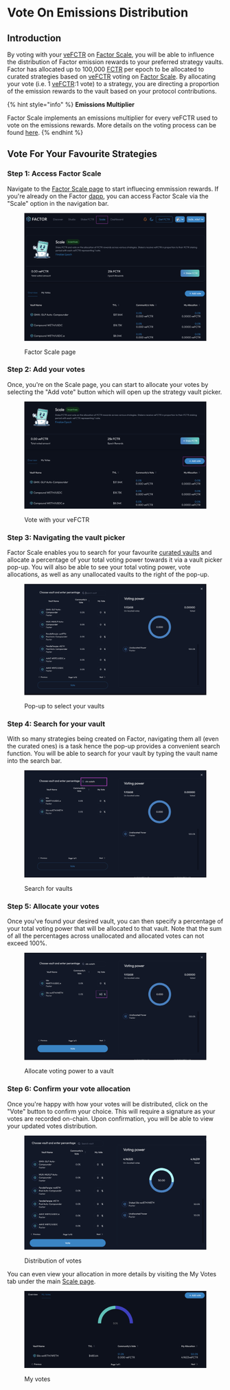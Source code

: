# Vote On Emissions Distribution

## Introduction

By voting with your [veFCTR](../../fctr-token/) on [Factor Scale](../), you will be able to influence the distribution of Factor emission rewards to your preferred strategy vaults. Factor has allocated up to 100,000 [FCTR](../../fctr-token/#fctr) per epoch to be allocated to curated strategies based on [veFCTR](../../fctr-token/#vefctr) voting on [Factor Scale](../). By allocating your vote (i.e. 1 [veFCTR](../../fctr-token/#vefctr):1 vote) to a strategy, you are directing a proportion of the emission rewards to the vault based on your protocol contributions.

{% hint style="info" %}
**Emissions Multiplier**

Factor Scale implements an emissions multiplier for every veFCTR used to vote on the emissions rewards. More details on the voting process can be found [here](../#voting-process).
{% endhint %}

## Vote For Your Favourite Strategies

### Step 1: Access Factor Scale

Navigate to the [Factor Scale page](https://app.factor.fi/incentives/scale) to start influecing emmission rewards. If you're already on the Factor [dapp](https://app.factor.fi/discover), you can access Factor Scale via the "Scale" option in the navigation bar.

<figure><img src="../../../.gitbook/assets/Scale_Nav.png" alt=""><figcaption><p>Factor Scale page</p></figcaption></figure>

### Step 2: Add your votes

Once, you're on the Scale page, you can start to allocate your votes by selecting the "Add vote" button which will open up the strategy vault picker.

<figure><img src="../../../.gitbook/assets/Scale_AddVoteAction.png" alt=""><figcaption><p>Vote with your veFCTR</p></figcaption></figure>

### Step 3: Navigating the vault picker

Factor Scale enables you to search for your favourite [curated vaults](https://docs.factor.fi/governance/factor-scale#overview) and allocate a percentage of your total voting power towards it via a vault picker pop-up. You will also be able to see your total voting power, vote allocations,  as well as any unallocated vaults to the right of the pop-up.

<figure><img src="../../../.gitbook/assets/Scale_Search.png" alt=""><figcaption><p>Pop-up to select your vaults</p></figcaption></figure>

### Step 4: Search for your vault

With so many strategies being created on Factor, navigating them all (even the curated ones) is a task hence the pop-up provides a convenient search function. You will be able to search for your vault by typing the vault name into the search bar.

<figure><img src="../../../.gitbook/assets/Scale_SearchSilo.png" alt=""><figcaption><p>Search for vaults</p></figcaption></figure>

### Step 5: Allocate your votes

Once you've found your desired vault, you can then specify a percentage of your total voting power that will be allocated to that vault. Note that the sum of all the percentages across unallocated and allocated votes can not exceed 100%.

<figure><img src="../../../.gitbook/assets/Scale_VoteProportion.png" alt=""><figcaption><p>Allocate voting power to a vault</p></figcaption></figure>

### Step 6: Confirm your vote allocation&#x20;

Once you're happy with how your votes will be distributed, click on the "Vote" button to confirm your choice. This will require a signature as your votes are recorded on-chain. Upon confirmation, you will be able to view your updated votes distribution.

<figure><img src="../../../.gitbook/assets/Scale_VoteAllocationOverview.png" alt=""><figcaption><p>Distribution of votes</p></figcaption></figure>

You can even view your allocation in more details by visiting the My Votes tab under the main [Scale page](https://app.factor.fi/incentives/scale).

<figure><img src="../../../.gitbook/assets/Scale_MyVotes.png" alt=""><figcaption><p>My votes</p></figcaption></figure>
